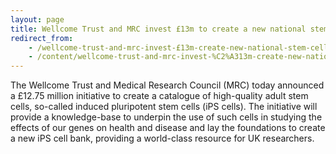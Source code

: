 ```yaml
---
layout: page
title: Wellcome Trust and MRC invest £13m to create a new national stem cell resource
redirect_from:
    - /wellcome-trust-and-mrc-invest-£13m-create-new-national-stem-cell-resource/index.html
    - /content/wellcome-trust-and-mrc-invest-%C2%A313m-create-new-national-stem-cell-resource-1
---
```


The Wellcome Trust and Medical Research Council (MRC) today announced a £12.75
million initiative to create a catalogue of high-quality adult stem cells,
so-called induced pluripotent stem cells (iPS cells). The initiative will
provide a knowledge-base to underpin the use of such cells in studying the
effects of our genes on health and disease and lay the foundations to create a
new iPS cell bank, providing a world-class resource for UK researchers.
